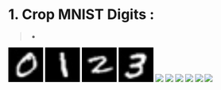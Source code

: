  # 1. Crop MNIST Digits :
 > +
 <p float="center">
  <img src="https://github.com/kiana-jahanshid/PyLearn_MachineLearning/blob/main/Assignment_37_ML/crop_digits/mnist/0/000.jpg" width="70" />
  <img src="https://github.com/kiana-jahanshid/PyLearn_MachineLearning/blob/main/Assignment_37_ML/crop_digits/mnist/1/101.jpg" width="70" />
  <img src="https://github.com/kiana-jahanshid/PyLearn_MachineLearning/blob/main/Assignment_37_ML/crop_digits/mnist/2/2010.jpg" width="70" />
  <img src="https://github.com/kiana-jahanshid/PyLearn_MachineLearning/blob/main/Assignment_37_ML/crop_digits/mnist/3/300.jpg" width="70" />
  <img src="https://github.com/kiana-jahanshid/PyLearn_MachineLearning/blob/main/Assignment_37_ML/crop_digits/mnist/2/400.jpg" width="70" />
  <img src="https://github.com/kiana-jahanshid/PyLearn_MachineLearning/blob/main/Assignment_37_ML/crop_digits/mnist/2/500.jpg" width="70" />
  <img src="https://github.com/kiana-jahanshid/PyLearn_MachineLearning/blob/main/Assignment_37_ML/crop_digits/mnist/2/600.jpg" width="70" />
  <img src="https://github.com/kiana-jahanshid/PyLearn_MachineLearning/blob/main/Assignment_37_ML/crop_digits/mnist/2/700.jpg" width="70" />
  <img src="https://github.com/kiana-jahanshid/PyLearn_MachineLearning/blob/main/Assignment_37_ML/crop_digits/mnist/2/800.jpg" width="70" />
  <img src="https://github.com/kiana-jahanshid/PyLearn_MachineLearning/blob/main/Assignment_37_ML/crop_digits/mnist/2/900.jpg" width="70" />

<br>
  
  
